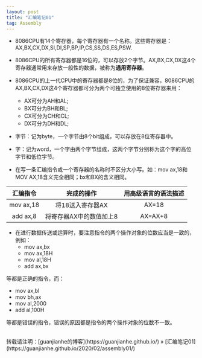 ```yaml
---
layout: post
title: "汇编笔记01" 
tag: Assembly
---
```

- 8086CPU有14个寄存器，每个寄存器有一个名称。这些寄存器是：AX,BX,CX,DX,SI,DI,SP,BP,IP,CS,SS,DS,ES,PSW.
- 8086CPU的所有寄存器都是16位的，可以存放2个字节。AX,BX,CX,DX这4个寄存器通常用来存放一般性的数据，被称为**通用寄存器**。
- 8086CPU的上一代CPU中的寄存器都是8位的，为了保证兼容，8086CPU的AX,BX,CX,DX这4个寄存器都可分为两个可独立使用的8位寄存器来用：
  * AX可分为AH和AL;
  * BX可分为BH和BL;
  * CX可分为CH和CL;
  * DX可分为DH和DL;

- 字节：记为byte，一个字节由8个bit组成，可以存放在8位寄存器中。
- 字：记为word，一个字由两个字节组成，这两个字节分别称为这个字的高位字节和低位字节。
- 在写一条汇编指令或一个寄存器的名称时不区分大小写。如：mov ax,18和MOV AX,18含义完全相同；bx和BX的含义相同。

| 汇编指令       | 完成的操作          | 用高级语言的语法描述  |
| :-------------: |:-------------:| :-----:|
| mov ax,18      | 将18送入寄存器AX | AX=18 |
| add ax,8 | 将寄存器AX中的数值加上8      |    AX=AX+8 |

- 在进行数据传送或运算时，要注意指令的两个操作对象的位数应当是一致的，例如：
   * mov ax,bx
  * mov ax,18H
  * mov al,18H
   * add ax,bx

等都是正确的指令，而： 
   * mov ax,bl
* mov bh,ax
* mov al,2000
* add al,100H 

等都是错误的指令，错误的原因都是指令的两个操作对象的位数不一致。


<br>
转载请注明：[guanjianhe的博客](https://guanjianhe.github.io/) » [汇编笔记01](https://guanjianhe.github.io/2020/02/assembly01/)